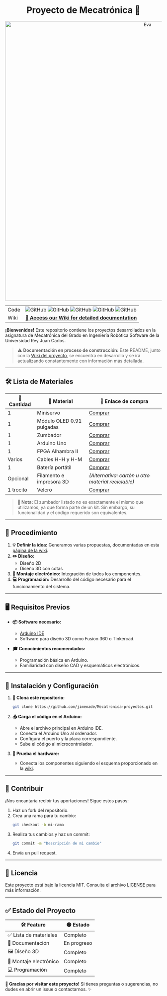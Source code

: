 # <div align="center">Proyecto de Mecatrónica 🚀</div>

<div align="center">
  <img src="https://github.com/user-attachments/assets/b633ff5b-0e9c-4ac6-850c-344682d002d7" alt="Eva" width=900>

|       |                                                                                                                                                                        |
| ----- | ---------------------------------------------------------------------------------------------------------------------------------------------------------------------- |
| Code  | ![GitHub](https://img.shields.io/badge/License-MIT-blue) ![GitHub](https://img.shields.io/badge/Version-1.0-blue) ![GitHub](https://img.shields.io/badge/release-in_process-orange) ![GitHub](https://img.shields.io/badge/docs-Wiki-white) ![GitHub](https://img.shields.io/badge/FreeCAD-1.0-green) |
| Wiki  | <div align="center"><a href="https://github.com/jimenade/Mecatronica-proyectos/wiki"><strong>📖 Access our Wiki for detailed documentation</strong></a></div>                  |
</div>

**¡Bienvenidos!** Este repositorio contiene los proyectos desarrollados en la asignatura de Mecatrónica del Grado en Ingeniería Robótica Software de la Universidad Rey Juan Carlos.

> ⚠️ **Documentación en proceso de construcción:** Este README, junto con la [Wiki del proyecto](https://github.com/jimenade/Mecatronica-proyectos/wiki), se encuentra en desarrollo y se irá actualizando constantemente con información más detallada.

---

## 🛠️ Lista de Materiales

| 🔢 Cantidad | 🧰 Material                    | 🔗 Enlace de compra                                                                 |
|-------------|-------------------------------|-----------------------------------------------------------------------------------|
| 1           | Miniservo                    | [Comprar](https://shorturl.at/977NV)                                             |
| 1           | Módulo OLED 0.91 pulgadas    | [Comprar](https://shorturl.at/6iS0w)                                             |
| 1           | Zumbador                     | [Comprar](https://shorturl.at/E41Ez)                                             |
| 1           | Arduino Uno                  | [Comprar](https://shorturl.at/xB8R0)                                             |
| 1           | FPGA Alhambra II             | [Comprar](https://ultra-lab.net/producto/alhambra-ii-fpga-board-placa/)          |
| Varios      | Cables H-H y H-M             | [Comprar](https://shorturl.at/qyiI4)                                             |
| 1           | Batería portátil             | [Comprar](https://www.amazon.es/10000mAh-Cargador-Port%C3%A1til-Bater%C3%ADa-Compatible/dp/B09BKPG2QZ?th=1)                                                                  |
| Opcional    | Filamento e impresora 3D     | *(Alternativa: cartón u otro material reciclable)*                               |
| 1 trocito   | Velcro                       | [Comprar](https://shorturl.at/Yu9MI)                                             |

> **📝 Nota:** El zumbador listado no es exactamente el mismo que utilizamos, ya que forma parte de un kit. Sin embargo, su funcionalidad y el código requerido son equivalentes.

---

## 🔧 Procedimiento

1. **💡 Definir la idea:** Generamos varias propuestas, documentadas en esta [página de la wiki](https://github.com/jimenade/Mecatronica-proyectos/wiki/Ideas-y-Prototipos).
2. **✏️ Diseño:**
    - Diseño 2D
    - Diseño 3D con cotas
3. **🔌 Montaje electrónico:** Integración de todos los componentes.
4. **💻 Programación:** Desarrollo del código necesario para el funcionamiento del sistema.

---

## 🖥️ Requisitos Previos

- **📦 Software necesario:**
  - [Arduino IDE](https://www.arduino.cc/en/software)
  - Software para diseño 3D como Fusion 360 o Tinkercad.

- **🎓 Conocimientos recomendados:**
  - Programación básica en Arduino.
  - Familiaridad con diseño CAD y esquemáticos electrónicos.
---

## 🚀 Instalación y Configuración

1. **📂 Clona este repositorio:**
   ```bash
   git clone https://github.com/jimenade/Mecatronica-proyectos.git
   ```

2. **📤 Carga el código en el Arduino:**
   - Abre el archivo principal en Arduino IDE.
   - Conecta el Arduino Uno al ordenador.
   - Configura el puerto y la placa correspondiente.
   - Sube el código al microcontrolador.

3. **🧪 Prueba el hardware:**
   - Conecta los componentes siguiendo el esquema proporcionado en la [wiki](https://github.com/jimenade/Mecatronica-proyectos/wiki).

---

## 🤝 Contribuir

¡Nos encantaría recibir tus aportaciones! Sigue estos pasos:

1. Haz un fork del repositorio.
2. Crea una rama para tu cambio:
   ```bash
   git checkout -b mi-rama
   ```
3. Realiza tus cambios y haz un commit:
   ```bash
   git commit -m "Descripción de mi cambio"
   ```
4. Envía un pull request.

---

## 📜 Licencia

Este proyecto está bajo la licencia MIT. Consulta el archivo [LICENSE](LICENSE) para más información.

---

## ✅ Estado del Proyecto

| 🛠️ Feature            | 🟢 Estado        |
|-----------------------|-----------------|
| ✅ Lista de materiales | Completo        |
| 📄 Documentación       | En progreso     |
| 🖼️ Diseño 3D           | Completo        |
| 🔌 Montaje electrónico | Completo        |
| 💻 Programación        | Completo        |

**🎉 Gracias por visitar este proyecto!** Si tienes preguntas o sugerencias, no dudes en abrir un issue o contactarnos. ✨

